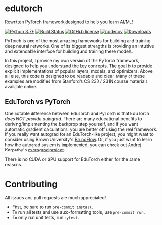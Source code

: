 # edutorch

Rewritten PyTorch framework designed to help you learn AI/ML!

[![Python 3.7+](https://img.shields.io/badge/python-3.7+-blue.svg)](https://www.python.org/downloads/release/python-370/)
[![Build Status](https://github.com/TylerYep/edutorch/actions/workflows/test.yml/badge.svg)](https://github.com/TylerYep/edutorch/actions/workflows/test.yml)
[![GitHub license](https://img.shields.io/github/license/TylerYep/edutorch)](https://github.com/TylerYep/edutorch/blob/main/LICENSE)
[![codecov](https://codecov.io/gh/TylerYep/edutorch/branch/main/graph/badge.svg)](https://codecov.io/gh/TylerYep/edutorch)
[![Downloads](https://pepy.tech/badge/edutorch)](https://pepy.tech/project/edutorch)

PyTorch is one of the most amazing frameworks for building and training deep neural networks. One of its biggest strengths is providing an intuitive and extendable interface for building and training these models.

In this project, I provide my own version of the PyTorch framework, designed to help you understand the key concepts. The goal is to provide explicit implementations of popular layers, models, and optimizers. Above all else, this code is designed to be readable and clear. Many of these examples are modified from Stanford's CS 230 / 231N course materials available online.

## EduTorch vs PyTorch

One notable difference between EduTorch and PyTorch is that EduTorch _does NOT provide autograd_. There are many educational benefits to deriving/implementing the backprop step yourself, and if you want automatic gradient calculations, you are better off using the real framework. If you really want autograd for an EduTorch-like project, you might want to consider using Brown University's [BrunoFlow](https://github.com/Brown-Deep-Learning/brunoflow). Or, if you just want to learn how the autograd system is implemented, you can check out Andrej Karpathy's [micrograd project](https://github.com/karpathy/micrograd).

There is no CUDA or GPU support for EduTorch either, for the same reasons.

# Contributing

All issues and pull requests are much appreciated!

- First, be sure to run `pre-commit install`.
- To run all tests and use auto-formatting tools, use `pre-commit run`.
- To only run unit tests, run `pytest`.
